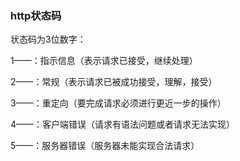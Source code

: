 ### http状态码

状态码为3位数字：

1——：指示信息（表示请求已接受，继续处理）

2——：常规（表示请求已被成功接受，理解，接受）

3——：重定向（要完成请求必须进行更近一步的操作）

4——：客户端错误（请求有语法问题或者请求无法实现）

5——：服务器错误（服务器未能实现合法请求）
